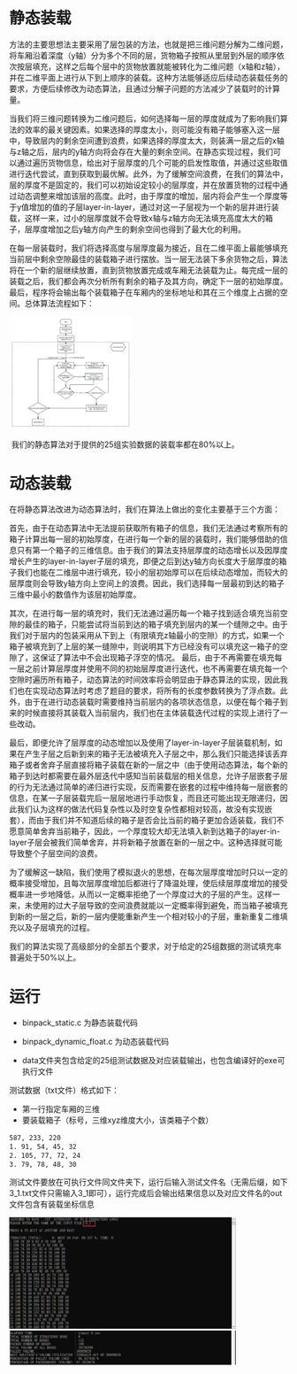 # 静态装载

​		方法的主要思想法主要采用了层包装的方法，也就是把三维问题分解为二维问题，将车厢沿着深度（y轴）分为多个不同的层，货物箱子按照从里层到外层的顺序依次按层填充，这样之后每个层中的货物放置就能被转化为二维问题（x轴和z轴），并在二维平面上进行从下到上顺序的装载。这种方法能够适应后续动态装载任务的要求，方便后续修改为动态算法，且通过分解子问题的方法减少了装载时的计算量。

​		当我们将三维问题转换为二维问题后，如何选择每一层的厚度就成为了影响我们算法的效率的最关键因素。如果选择的厚度太小，则可能没有箱子能够塞入这一层中，导致层内的剩余空间遭到浪费，如果选择的厚度太大，则装满一层之后的x轴与z轴之后，层内的y轴方向将会存在大量的剩余空间。在静态实现过程，我们可以通过遍历货物信息，给出对于层厚度的几个可能的启发性取值，并通过这些取值进行迭代尝试，直到获取到最优解。此外，为了缓解空间浪费，在我们的算法中，层的厚度不是固定的，我们可以初始设定较小的层厚度，并在放置货物的过程中通过动态调整来增加该层的高度。此时，由于厚度的增加，层内将会产生一个厚度等于y值增加的值的子层layer-in-layer，通过对这一子层视为一个新的层并进行装载，这样一来，过小的层厚度就不会导致x轴与z轴方向无法填充高度太大的箱子，层厚度增加之后y轴方向产生的剩余空间也得到了最大化的利用。

​		在每一层装载时，我们将选择高度与层厚度最为接近，且在二维平面上最能够填充当前层中剩余空隙最佳的装载箱子进行摆放。当一层无法装下多余货物之后，算法将在一个新的层继续放置，直到货物放置完成或车厢无法装载为止。每完成一层的装载之后，我们都会再次分析所有剩余的箱子及其方向，确定下一层的初始厚度。最后，程序将会输出每个装载箱子在车厢内的坐标地址和其在三个维度上占据的空间。总体算法流程如下：

<img src="img\image-20230108034633492.png" alt="image-20230108034633492" style="zoom:40%;" />

​		我们的静态算法对于提供的25组实验数据的装载率都在80%以上。

# 动态装载

在将静态算法改进为动态算法时，我们在算法上做出的变化主要基于三个方面：

​    首先，由于在动态算法中无法提前获取所有箱子的信息，我们无法通过考察所有的箱子计算出每一层的初始厚度，在进行每一个新的层的装载时，我们能够借助的信息只有第一个箱子的三维信息。由于我们的算法支持层厚度的动态增长以及因厚度增长产生的layer-in-layer子层的填充，即便之后到达y轴方向长度大于层厚度的箱子我们也能在二维层中进行填充，较小的层初始厚可以在后续动态增加，而较大的层厚度则会导致y轴方向上空间上的浪费。因此，我们选择每一层最初到达的箱子三维中最小的数值作为该层初始厚度。

​    其次，在进行每一层的填充时，我们无法通过遍历每一个箱子找到适合填充当前空隙的最佳的箱子，只能尝试将当前到达的箱子填充到层内的某一个缝隙之中。由于我们对于层内的包装采用从下到上（有限填充z轴最小的空隙）的方式，如果一个箱子被填充到了上层的某一缝隙中，则说明其下方已经没有可以填充这一箱子的空隙了，这保证了算法中不会出现箱子浮空的情况。 最后，由于不再需要在填充每一层之前计算层厚度并使用不同的初始层厚度进行迭代，也不再需要在填充每一个空隙时遍历所有箱子，动态算法的时间效率将会明显由于静态算法的实现，因此我们也在实现动态算法时考虑了题目的要求，将所有的长度参数转换为了浮点数。此外，由于在进行动态装载时需要维持当前层内的各项状态信息，以便在每个箱子到来的时候直接将其装载入当前层内，我们也在主体装载迭代过程的实现上进行了一些改动。

​    最后，即便允许了层厚度的动态增加以及使用了layer-in-layer子层装载机制，如果在产生子层之后新到来的箱子无法被填充入子层之中，那么我们只能选择该丢弃箱子或者舍弃子层直接将箱子装载在新的一层之中（由于使用动态算法，每个新的箱子到达时都需要在最外层迭代中感知当前装载层的相关信息，允许子层嵌套子层的行为无法通过简单的递归进行实现，反而需要在嵌套的过程中维持每一层嵌套的信息，在某一子层装载完后一层层地进行手动恢复，而且还可能出现无限递归，因此我们认为这样的做法代码复杂性以及时空复杂性都相对较高，故没有实现嵌套），而由于我们并不知道后续的箱子是否会比当前的箱子更加合适装载，我们不愿意简单舍弃当前箱子，因此，一个厚度较大却无法填入新到达箱子的layer-in-layer子层会被我们简单舍弃，并将新箱子放置在新的一层之中。这种选择就可能导致整个子层空间的浪费。

​    为了缓解这一缺陷，我们使用了模拟退火的思想，在每次层厚度增加时只以一定的概率接受增加，且每次层厚度增加后都进行了降温处理，使后续层厚度增加的接受概率进一步地降低，从而以一定概率拒绝了一个厚度过大的子层的产生。这样一来，未使用的过大子层导致的空间浪费就能以一定概率得到避免，而当箱子被填充到新的一层之后，新的一层内便能重新产生一个相对较小的子层，重新重复二维填充以及子层填充的过程。

​    我们的算法实现了高级部分的全部五个要求，对于给定的25组数据的测试填充率普遍处于50%以上。

# 运行

- binpack_static.c 为静态装载代码
- binpack_dynamic_float.c 为动态装载代码

- data文件夹包含给定的25组测试数据及对应装载输出，也包含编译好的exe可执行文件

测试数据（txt文件）格式如下：

- 第一行指定车厢的三维
- 要装载箱子（标号，三维xyz维度大小，该类箱子个数）

```
587, 233, 220
1. 91, 54, 45, 32
2. 105, 77, 72, 24
3. 79, 78, 48, 30
```

测试文件要放在可执行文件同文件夹下，运行后输入测试文件名（无需后缀，如下3_1.txt文件只需输入3_1即可），运行完成后会输出结果信息以及对应文件名的out文件包含有装载坐标信息

<img src="img\image-20230108041424708.png" alt="image-20230108041424708" style="zoom:40%;" />

<img src="img\image-20230108041544969.png" alt="image-20230108041544969" style="zoom:40%;" />

